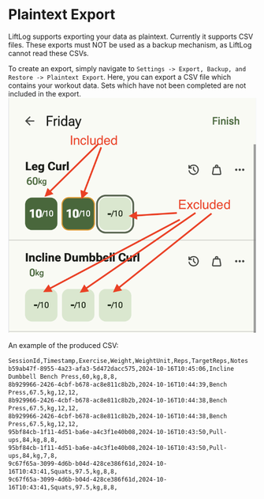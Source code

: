 # Plaintext Export

LiftLog supports exporting your data as plaintext. Currently it supports CSV files.
These exports must NOT be used as a backup mechanism, as LiftLog cannot read these CSVs.

To create an export, simply navigate to `Settings -> Export, Backup, and Restore -> Plaintext Export`.
Here, you can export a CSV file which contains your workout data. Sets which have not been completed are not included in the export.
![Excluded Fields](./img/includedexcludedplaintext.png)

An example of the produced CSV:

```csv
SessionId,Timestamp,Exercise,Weight,WeightUnit,Reps,TargetReps,Notes
b59ab47f-8955-4a23-afa3-5d472dacc575,2024-10-16T10:45:06,Incline Dumbbell Bench Press,60,kg,8,8,
8b929966-2426-4cbf-b678-ac8e811c8b2b,2024-10-16T10:44:39,Bench Press,67.5,kg,12,12,
8b929966-2426-4cbf-b678-ac8e811c8b2b,2024-10-16T10:44:38,Bench Press,67.5,kg,12,12,
8b929966-2426-4cbf-b678-ac8e811c8b2b,2024-10-16T10:44:38,Bench Press,67.5,kg,12,12,
95bf84cb-1f11-4d51-ba6e-a4c3f1e40b08,2024-10-16T10:43:50,Pull-ups,84,kg,8,8,
95bf84cb-1f11-4d51-ba6e-a4c3f1e40b08,2024-10-16T10:43:50,Pull-ups,84,kg,7,8,
9c67f65a-3099-4d6b-b04d-428ce386f61d,2024-10-16T10:43:41,Squats,97.5,kg,8,8,
9c67f65a-3099-4d6b-b04d-428ce386f61d,2024-10-16T10:43:41,Squats,97.5,kg,8,8,
```
